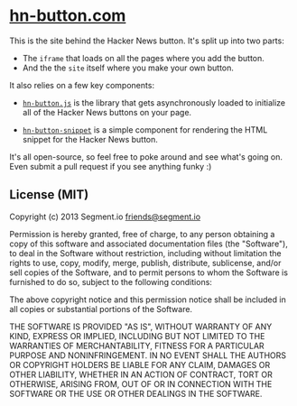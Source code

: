 
# [hn-button.com](http://www.hn-button.com)

This is the site behind the Hacker News button. It's split up into two parts:

- The `iframe` that loads on all the pages where you add the button.
- And the the `site` itself where you make your own button.

It also relies on a few key components:

- [`hn-button.js`](https://github.com/segmentio/hn-button.js) is the library that gets asynchronously loaded to initialize all of the Hacker News buttons on your page.

- [`hn-button-snippet`](https://github.com/segmentio/hn-button-snippet) is a simple component for rendering the HTML snippet for the Hacker News button.

It's all open-source, so feel free to poke around and see what's going on. Even submit a pull request if you see anything funky :)


## License (MIT)

Copyright (c) 2013 Segment.io friends@segment.io

Permission is hereby granted, free of charge, to any person obtaining a copy of this software and associated documentation files (the "Software"), to deal in the Software without restriction, including without limitation the rights to use, copy, modify, merge, publish, distribute, sublicense, and/or sell copies of the Software, and to permit persons to whom the Software is furnished to do so, subject to the following conditions:

The above copyright notice and this permission notice shall be included in all copies or substantial portions of the Software.

THE SOFTWARE IS PROVIDED "AS IS", WITHOUT WARRANTY OF ANY KIND, EXPRESS OR IMPLIED, INCLUDING BUT NOT LIMITED TO THE WARRANTIES OF MERCHANTABILITY, FITNESS FOR A PARTICULAR PURPOSE AND NONINFRINGEMENT. IN NO EVENT SHALL THE AUTHORS OR COPYRIGHT HOLDERS BE LIABLE FOR ANY CLAIM, DAMAGES OR OTHER LIABILITY, WHETHER IN AN ACTION OF CONTRACT, TORT OR OTHERWISE, ARISING FROM, OUT OF OR IN CONNECTION WITH THE SOFTWARE OR THE USE OR OTHER DEALINGS IN THE SOFTWARE.